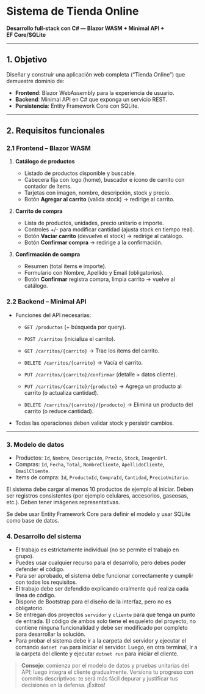 # Sistema de Tienda Online

**Desarrollo full‑stack con C# — Blazor WASM + Minimal API + EF Core/SQLite**

---

## 1. Objetivo

Diseñar y construir una aplicación web completa (“Tienda Online”) que demuestre dominio de:

* **Frontend**: Blazor WebAssembly para la experiencia de usuario.  
* **Backend**:  Minimal API en C# que exponga un servicio REST.  
* **Persistencia**: Entity Framework Core con SQLite.  

---

## 2. Requisitos funcionales

### 2.1 Frontend – Blazor WASM

1. **Catálogo de productos**  
   * Listado de productos disponible y buscable.  
   * Cabecera fija con logo (home), buscador e ícono de carrito con contador de ítems.  
   * Tarjetas con imagen, nombre, descripción, stock y precio.  
   * Botón **Agregar al carrito** (valida stock) → redirige al carrito.  

2. **Carrito de compra**  
   * Lista de productos, unidades, precio unitario e importe.  
   * Controles +/- para modificar cantidad (ajusta stock en tiempo real).  
   * Botón **Vaciar carrito** (devuelve el stock) → redirige al catálogo.
   * Botón **Confirmar compra** → redirige a la confirmación.

3. **Confirmación de compra**  
   * Resumen (total ítems e importe).  
   * Formulario con Nombre, Apellido y Email (obligatorios).  
   * Botón **Confirmar** registra compra, limpia carrito → vuelve al catálogo.  

### 2.2 Backend – Minimal API

* Funciones del API necesarias:  
  * `GET /productos` (+ búsqueda por query).  

  * `POST /carritos` (inicializa el carrito).
  * `GET /carritos/{carrito}` → Trae los ítems del carrito.  
  * `DELETE /carritos/{carrito}` → Vacía el carrito.
  * `PUT /carritos/{carrito}/confirmar` (detalle + datos cliente).  

  * `PUT /carritos/{carrito}/{producto}` → Agrega un producto al carrito (o actualiza cantidad).  
  * `DELETE /carritos/{carrito}/{producto}` → Elimina un producto del carrito (o reduce cantidad).

* Todas las operaciones deben validar stock y persistir cambios.  

---

### 3. Modelo de datos
  * Productos: `Id`, `Nombre`, `Descripción`, `Precio`, `Stock`, `ImagenUrl`.
  * Compras: `Id`, `Fecha`, `Total`, `NombreCliente`, `ApellidoCliente`, `EmailCliente`.
  * Items de compra: `Id`, `ProductoId`, `CompraId`, `Cantidad`, `PrecioUnitario`.

  El sistema debe cargar al menos 10 productos de ejemplo al iniciar.
  Deben ser registros consistentes (por ejemplo celulares, accesorios, gaseosas, etc.).
  Deben tener imágenes representativas.

  Se debe usar Entity Framework Core para definir el modelo y usar SQLite como base de datos.

### 4. Desarrollo del sistema
* El trabajo es estrictamente individual (no se permite el trabajo en grupo).
* Puedes usar cualquier recurso para el desarrollo, pero debes poder defender el código.
* Para ser aprobado, el sistema debe funcionar correctamente y cumplir con todos los requisitos.
* El trabajo debe ser defendido explicando oralmente qué realiza cada línea de código.
* Dispone de Bootstrap para el diseño de la interfaz, pero no es obligatorio. 
* Se entregan dos proyectos `servidor` y `cliente` para que tenga un punto de entrada. El código de ambos solo tiene el esqueleto del proyecto, no contiene ninguna funcionalidad y debe ser modificado por completo para desarrollar la solución. 
* Para probar el sistema debe ir a la carpeta del servidor y ejecutar el comando `dotnet run` para iniciar el servidor. Luego, en otra terminal, ir a la carpeta del cliente y ejecutar `dotnet run` para iniciar el cliente.

> **Consejo**: comienza por el modelo de datos y pruebas unitarias del API; luego integra el cliente gradualmente. Versiona tu progreso con commits descriptivos: te será más fácil depurar y justificar tus decisiones en la defensa. ¡Éxitos!
